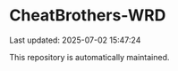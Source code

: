 # CheatBrothers-WRD

Last updated: 2025-07-02 15:47:24

This repository is automatically maintained.
